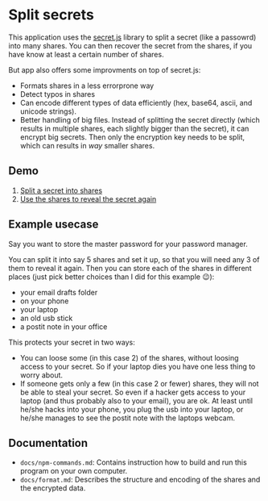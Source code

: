 # Split secrets

This application uses the [secret.js](https://github.com/grempe/secrets.js) library to split a secret (like a passowrd) into many shares.
You can then recover the secret from the shares, if you have know at least a certain number of shares.

But app also offers some improvments on top of secret.js:
- Formats shares in a less errorprone way
- Detect typos in shares
- Can encode different types of data efficiently (hex, base64, ascii, and unicode strings).
- Better handling of big files. Instead of splitting the secret directly (which results in multiple shares, each slightly bigger than the secret), it can encrypt big secrets. Then only the encryption key needs to be split, which can results in *way* smaller shares.

## Demo
1. [Split a secret into shares](https://split.secrets.six-two.dev/)
2. [Use the shares to reveal the secret again](https://reveal.secrets.six-two.dev/)

## Example usecase
Say you want to store the master password for your password manager.

You can split it into say 5 shares and set it up, so that you will need any 3 of them to reveal it again.
Then you can store each of the shares in different places (just pick better choices than I did for this example 😉):

- your email drafts folder
- on your phone
- your laptop
- an old usb stick
- a postit note in your office

This protects your secret in two ways:

- You can loose some (in this case 2) of the shares, without loosing access to your secret.
   So if your laptop dies you have one less thing to worry about.
- If someone gets only a few (in this case 2 or fewer) shares, they will not be able to steal your secret.
    So even if a hacker gets access to your laptop (and thus probably also to your email), you are ok.
    At least until he/she hacks into your phone, you plug the usb into your laptop, or he/she manages to see the postit note with the laptops webcam.

## Documentation

- `docs/npm-commands.md`: Contains instruction how to build and run this program on your own computer.
- `docs/format.md`: Describes the structure and encoding of the shares and the encrypted data.

